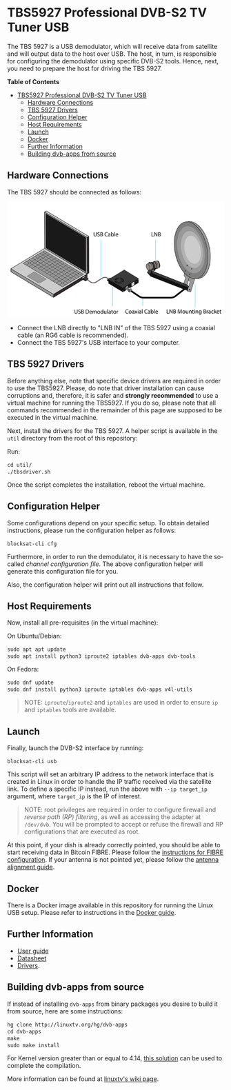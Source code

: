 # TBS5927 Professional DVB-S2 TV Tuner USB

The TBS 5927 is a USB demodulator, which will receive data from satellite and
will output data to the host over USB. The host, in turn, is responsible for
configuring the demodulator using specific DVB-S2 tools. Hence, next, you need
to prepare the host for driving the TBS 5927.

<!-- markdown-toc start - Don't edit this section. Run M-x markdown-toc-generate-toc again -->
**Table of Contents**

- [TBS5927 Professional DVB-S2 TV Tuner USB](#tbs5927-professional-dvb-s2-tv-tuner-usb)
    - [Hardware Connections](#hardware-connections)
    - [TBS 5927 Drivers](#tbs-5927-drivers)
    - [Configuration Helper](#configuration-helper)
    - [Host Requirements](#host-requirements)
    - [Launch](#launch)
    - [Docker](#docker)
    - [Further Information](#further-information)
    - [Building dvb-apps from source](#building-dvb-apps-from-source)

<!-- markdown-toc end -->

## Hardware Connections

The TBS 5927 should be connected as follows:

![TBS5927 Connections](img/usb_connections.png?raw=true "TBS5927 Connections")

- Connect the LNB directly to "LNB IN" of the TBS 5927 using a coaxial cable (an
  RG6 cable is recommended).
- Connect the TBS 5927's USB interface to your computer.

## TBS 5927 Drivers

Before anything else, note that specific device drivers are required in order to
use the TBS5927. Please, do note that driver installation can cause corruptions
and, therefore, it is safer and **strongly recommended** to use a virtual
machine for running the TBS5927. If you do so, please note that all commands
recommended in the remainder of this page are supposed to be executed in the
virtual machine.

Next, install the drivers for the TBS 5927. A helper script is available in the
`util` directory from the root of this repository:

Run:

```
cd util/
./tbsdriver.sh
```

Once the script completes the installation, reboot the virtual machine.

## Configuration Helper

Some configurations depend on your specific setup. To obtain detailed
instructions, please run the configuration helper as follows:

```
blocksat-cli cfg
```

Furthermore, in order to run the demodulator, it is necessary to have the
so-called *channel configuration file*. The above configuration helper will
generate this configuration file for you.

Also, the configuration helper will print out all instructions that follow.

## Host Requirements

Now, install all pre-requisites (in the virtual machine):

On Ubuntu/Debian:

```
sudo apt apt update
sudo apt install python3 iproute2 iptables dvb-apps dvb-tools
```

On Fedora:

```
sudo dnf update
sudo dnf install python3 iproute iptables dvb-apps v4l-utils
```

> NOTE: `iproute`/`iproute2` and `iptables` are used in order to ensure `ip` and
> `iptables` tools are available.

## Launch

Finally, launch the DVB-S2 interface by running:

```
blocksat-cli usb
```

This script will set an arbitrary IP address to the network interface that is
created in Linux in order to handle the IP traffic received via the satellite
link. To define a specific IP instead, run the above with `--ip target_ip`
argument, where `target_ip` is the IP of interest.

> NOTE: root privileges are required in order to configure firewall and *reverse
> path (RP) filtering*, as well as accessing the adapter at `/dev/dvb`. You will
> be prompted to accept or refuse the firewall and RP configurations that are
> executed as root.

At this point, if your dish is already correctly pointed, you should be able to
start receiving data in Bitcoin FIBRE. Please follow the [instructions for FIBRE
configuration](fibre.md). If your antenna is not pointed yet, please follow the
[antenna alignment guide](antenna-pointing.md).

## Docker

There is a Docker image available in this repository for running the Linux USB
setup. Please refer to instructions in the [Docker guide](../docker/README.md).

## Further Information

- [User guide](https://www.tbsiptv.com/download/tbs5927/tbs5957_user_guide.pdf)
- [Datasheet](https://www.tbsiptv.com/download/tbs5927/tbs5927_professtional_dvb-S2_TV_Tuner_USB_data_sheet.pdf)
- [Drivers](https://github.com/tbsdtv/linux_media/wiki).

## Building dvb-apps from source

If instead of installing `dvb-apps` from binary packages you desire to build it
from source, here are some instructions:

```
hg clone http://linuxtv.org/hg/dvb-apps
cd dvb-apps
make
sudo make install
```

For Kernel version greater than or equal to 4.14, [this
solution](https://gist.github.com/Kaeltis/d87dc76fc604f8b3373231dcd2d76568) can
be used to complete the compilation.

More information can be found at
[linuxtv's wiki page](https://www.linuxtv.org/wiki/index.php/LinuxTV_dvb-apps).

